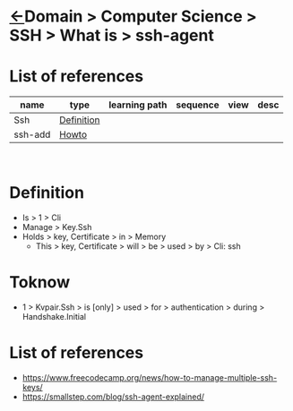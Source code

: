 <head><link rel="stylesheet" href="../../../md.css"/><script src="../../../md.js"></script></head>

[//]: #(Reference)
[Repo_Readme]:    ../list/object_list.md

# [&larr;][Repo_Readme]Domain > Computer Science > SSH > What is > ssh-agent
# List of references
|name|type|learning path|sequence|view|desc|
|-|-|-|-|-|-|
|Ssh|[Definition][Ssh_Whatis]|
|ssh-add|[Howto][Sshadd_Howto]|
<br>



# Definition
- Is > 1 > Cli
- Manage > Key.Ssh
- Holds > key, Certificate > in > Memory
  - This > key, Certificate > will > be > used > by > Cli: ssh

# Toknow
- 1 > Kvpair.Ssh > is [only] > used > for > authentication > during > Handshake.Initial

# List of references
- https://www.freecodecamp.org/news/how-to-manage-multiple-ssh-keys/
- https://smallstep.com/blog/ssh-agent-explained/

[//]: #(Reference)
[Back_Readme]:    ./readme.md         "List > Whatis"

[Ssh_Whatis]:      ../whatis/ssh_whatis
[Sshadd_Howto]:    ../howto/sshadd_howto


